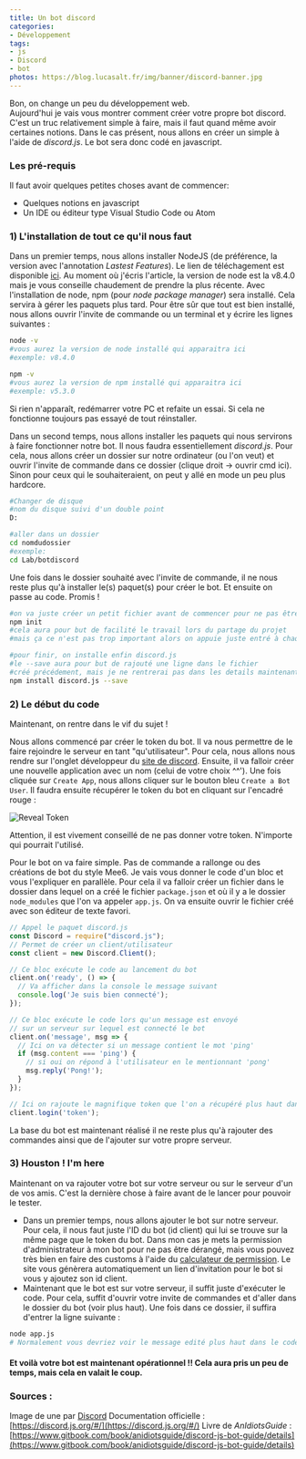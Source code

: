 ```yaml
---
title: Un bot discord
categories:
- Développement
tags:
- js
- Discord
- bot
photos: https://blog.lucasalt.fr/img/banner/discord-banner.jpg
---
```


Bon, on change un peu du développement web.<br>
Aujourd'hui je vais vous montrer comment créer votre propre bot discord. C'est un truc relativement simple à faire, mais il faut quand même avoir certaines notions. Dans le cas présent, nous allons en créer un simple à l'aide de _discord.js_. Le bot sera donc codé en javascript.

### Les pré-requis

Il faut avoir quelques petites choses avant de commencer:
* Quelques notions en javascript
* Un IDE ou éditeur type Visual Studio Code ou Atom

### 1) L'installation de tout ce qu'il nous faut

Dans un premier temps, nous allons installer NodeJS (de préférence, la version avec l'annotation _Lastest Features_). Le lien de téléchagement est disponible [ici](https://nodejs.org). Au moment où j'écris l'article, la version de node est la v8.4.0 mais je vous conseille chaudement de prendre la plus récente. Avec l'installation de node, npm (pour _node package manager_) sera installé. Cela servira à gérer les paquets plus tard. Pour être sûr que tout est bien installé, nous allons ouvrir l'invite de commande ou un terminal et y écrire les lignes suivantes :

```bash
node -v
#vous aurez la version de node installé qui apparaitra ici
#exemple: v8.4.0

npm -v
#vous aurez la version de npm installé qui apparaitra ici
#exemple: v5.3.0
```
Si rien n'apparaît, redémarrer votre PC et refaite un essai. Si cela ne fonctionne toujours pas essayé de tout réinstaller.

Dans un second temps, nous allons installer les paquets qui nous servirons à faire fonctionner notre bot. Il nous faudra essentiellement _discord.js_. Pour cela, nous allons créer un dossier sur notre ordinateur (ou l'on veut) et ouvrir l'invite de commande dans ce dossier (clique droit -> ouvrir cmd ici). Sinon pour ceux qui le souhaiteraient, on peut y allé en mode un peu plus hardcore.

```bash
#Changer de disque
#nom du disque suivi d'un double point
D:

#aller dans un dossier
cd nomdudossier
#exemple:
cd Lab/botdiscord
```

Une fois dans le dossier souhaité avec l'invite de commande, il ne nous reste plus qu'à installer le(s) paquet(s) pour créer le bot. Et ensuite on passe au code. Promis !

```bash
#on va juste créer un petit fichier avant de commencer pour ne pas être embêté par la suite
npm init
#cela aura pour but de facilité le travail lors du partage du projet
#mais ça ce n'est pas trop important alors on appuie juste entré à chaque ligne jusqu'au bout

#pour finir, on installe enfin discord.js
#le --save aura pour but de rajouté une ligne dans le fichier
#créé précédement, mais je ne rentrerai pas dans les details maintenant
npm install discord.js --save
```

### 2) Le début du code

Maintenant, on rentre dans le vif du sujet !

Nous allons commencé par créer le token du bot. Il va nous permettre de le faire rejoindre le serveur en tant "qu'utilisateur". Pour cela, nous allons nous rendre sur l'onglet développeur du [site de discord](https://discordapp.com/developers/applications/me). Ensuite, il va falloir créer une nouvelle application avec un nom (celui de votre choix ^^'). Une fois cliquée sur `Create App`, nous allons cliquer sur le bouton bleu `Create a Bot User`. Il faudra ensuite récupérer le token du bot en cliquant sur l'encadré rouge :

![Reveal Token](/img/createToken.png)

Attention, il est vivement conseillé de ne pas donner votre token. N'importe qui pourrait l'utilisé.

Pour le bot on va faire simple. Pas de commande a rallonge ou des créations de bot du style Mee6. Je vais vous donner le code d'un bloc et vous l'expliquer en parallèle. Pour cela il va falloir créer un fichier dans le dossier dans lequel on a créé le fichier `package.json` et où il y a le dossier `node_modules` que l'on va appeler `app.js`. On va ensuite ouvrir le fichier créé avec son éditeur de texte favori.

```js
// Appel le paquet discord.js
const Discord = require("discord.js");
// Permet de créer un client/utilisateur
const client = new Discord.Client();

// Ce bloc exécute le code au lancement du bot
client.on('ready', () => {
  // Va afficher dans la console le message suivant
  console.log('Je suis bien connecté');
});

// Ce bloc exécute le code lors qu'un message est envoyé
// sur un serveur sur lequel est connecté le bot
client.on('message', msg => {
  // Ici on va détecter si un message contient le mot 'ping'
  if (msg.content === 'ping') {
    // si oui on répond à l'utilisateur en le mentionnant 'pong'
    msg.reply('Pong!');
  }
});

// Ici on rajoute le magnifique token que l'on a récupéré plus haut dans l'article
client.login('token');
```

La base du bot est maintenant réalisé il ne reste plus qu'à rajouter des commandes ainsi que de l'ajouter sur votre propre serveur.

### 3) Houston ! I'm here

Maintenant on va rajouter votre bot sur votre serveur ou sur le serveur d'un de vos amis. C'est la dernière chose à faire avant de le lancer pour pouvoir le tester.

* Dans un premier temps, nous allons ajouter le bot sur notre serveur. Pour cela, il nous faut juste l'ID du bot (id client) qui lui se trouve sur la même page que le token du bot. Dans mon cas je mets la permission d'administrateur à mon bot pour ne pas être dérangé, mais vous pouvez très bien en faire des customs à l'aide du [calculateur de permission](https://discordapi.com/permissions.html). Le site vous génèrera automatiquement un lien d'invitation pour le bot si vous y ajoutez son id client.
* Maintenant que le bot est sur votre serveur, il suffit juste d'exécuter le code. Pour cela, suffit d'ouvrir votre invite de commandes et d'aller dans le dossier du bot (voir plus haut). Une fois dans ce dossier, il suffira d'entrer la ligne suivante :

```bash
node app.js
# Normalement vous devriez voir le message edité plus haut dans le code
```

#### Et voilà votre bot est maintenant opérationnel !! Cela aura pris un peu de temps, mais cela en valait le coup.

### Sources :
Image de une par [Discord](https://discordapp.com/)
Documentation officielle : [https://discord.js.org/#/](https://discord.js.org/#/)
Livre de _AnIdiotsGuide_ : [https://www.gitbook.com/book/anidiotsguide/discord-js-bot-guide/details](https://www.gitbook.com/book/anidiotsguide/discord-js-bot-guide/details)